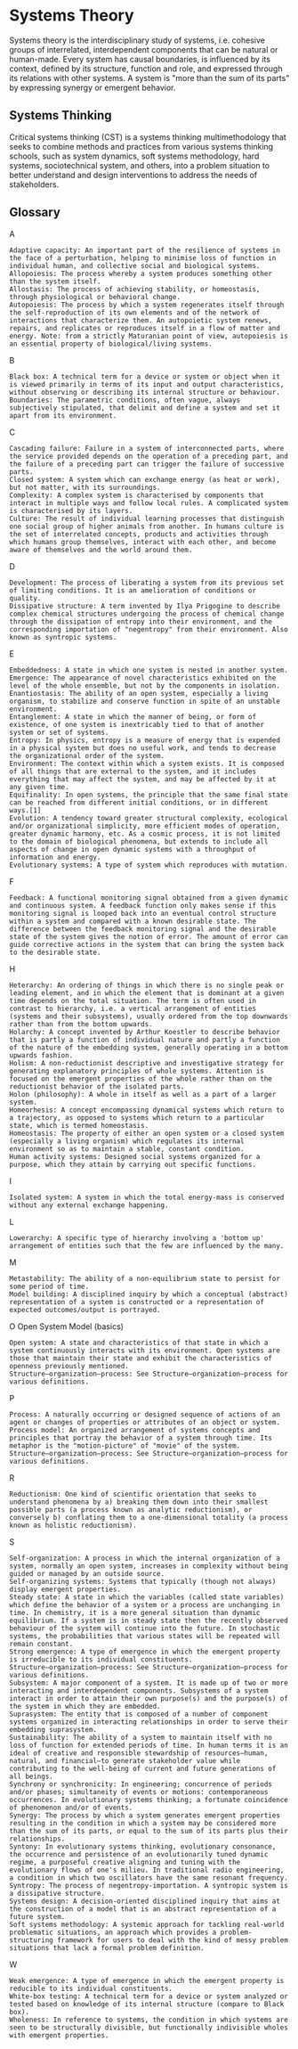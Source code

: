 # Systems Theory

Systems theory is the interdisciplinary study of systems, i.e. cohesive groups of interrelated, interdependent components that can be natural or human-made. Every system has causal boundaries, is influenced by its context, defined by its structure, function and role, and expressed through its relations with other systems. A system is "more than the sum of its parts" by expressing synergy or emergent behavior.

## Systems Thinking

Critical systems thinking (CST) is a systems thinking multimethodology that seeks to combine methods and practices from various systems thinking schools, such as system dynamics, soft systems methodology, hard systems, sociotechnical system, and others, into a problem situation to better understand and design interventions to address the needs of stakeholders.



## Glossary

A

    Adaptive capacity: An important part of the resilience of systems in the face of a perturbation, helping to minimise loss of function in individual human, and collective social and biological systems.
    Allopoiesis: The process whereby a system produces something other than the system itself.
    Allostasis: The process of achieving stability, or homeostasis, through physiological or behavioral change.
    Autopoiesis: The process by which a system regenerates itself through the self-reproduction of its own elements and of the network of interactions that characterize them. An autopoietic system renews, repairs, and replicates or reproduces itself in a flow of matter and energy. Note: from a strictly Maturanian point of view, autopoiesis is an essential property of biological/living systems.

B

    Black box: A technical term for a device or system or object when it is viewed primarily in terms of its input and output characteristics, without observing or describing its internal structure or behaviour.
    Boundaries: The parametric conditions, often vague, always subjectively stipulated, that delimit and define a system and set it apart from its environment.

C

    Cascading failure: Failure in a system of interconnected parts, where the service provided depends on the operation of a preceding part, and the failure of a preceding part can trigger the failure of successive parts.
    Closed system: A system which can exchange energy (as heat or work), but not matter, with its surroundings.
    Complexity: A complex system is characterised by components that interact in multiple ways and follow local rules. A complicated system is characterised by its layers.
    Culture: The result of individual learning processes that distinguish one social group of higher animals from another. In humans culture is the set of interrelated concepts, products and activities through which humans group themselves, interact with each other, and become aware of themselves and the world around them.

D

    Development: The process of liberating a system from its previous set of limiting conditions. It is an amelioration of conditions or quality.
    Dissipative structure: A term invented by Ilya Prigogine to describe complex chemical structures undergoing the process of chemical change through the dissipation of entropy into their environment, and the corresponding importation of "negentropy" from their environment. Also known as syntropic systems.

E

    Embeddedness: A state in which one system is nested in another system.
    Emergence: The appearance of novel characteristics exhibited on the level of the whole ensemble, but not by the components in isolation.
    Enantiostasis: The ability of an open system, especially a living organism, to stabilize and conserve function in spite of an unstable environment.
    Entanglement: A state in which the manner of being, or form of existence, of one system is inextricably tied to that of another system or set of systems.
    Entropy: In physics, entropy is a measure of energy that is expended in a physical system but does no useful work, and tends to decrease the organizational order of the system.
    Environment: The context within which a system exists. It is composed of all things that are external to the system, and it includes everything that may affect the system, and may be affected by it at any given time.
    Equifinality: In open systems, the principle that the same final state can be reached from different initial conditions, or in different ways.[1]
    Evolution: A tendency toward greater structural complexity, ecological and/or organizational simplicity, more efficient modes of operation, greater dynamic harmony, etc. As a cosmic process, it is not limited to the domain of biological phenomena, but extends to include all aspects of change in open dynamic systems with a throughput of information and energy.
    Evolutionary systems: A type of system which reproduces with mutation.

F

    Feedback: A functional monitoring signal obtained from a given dynamic and continuous system. A feedback function only makes sense if this monitoring signal is looped back into an eventual control structure within a system and compared with a known desirable state. The difference between the feedback monitoring signal and the desirable state of the system gives the notion of error. The amount of error can guide corrective actions in the system that can bring the system back to the desirable state.

H

    Heterarchy: An ordering of things in which there is no single peak or leading element, and in which the element that is dominant at a given time depends on the total situation. The term is often used in contrast to hierarchy, i.e. a vertical arrangement of entities (systems and their subsystems), usually ordered from the top downwards rather than from the bottom upwards.
    Holarchy: A concept invented by Arthur Koestler to describe behavior that is partly a function of individual nature and partly a function of the nature of the embedding system, generally operating in a bottom upwards fashion.
    Holism: A non-reductionist descriptive and investigative strategy for generating explanatory principles of whole systems. Attention is focused on the emergent properties of the whole rather than on the reductionist behavior of the isolated parts.
    Holon (philosophy): A whole in itself as well as a part of a larger system.
    Homeorhesis: A concept encompassing dynamical systems which return to a trajectory, as opposed to systems which return to a particular state, which is termed homeostasis.
    Homeostasis: The property of either an open system or a closed system (especially a living organism) which regulates its internal environment so as to maintain a stable, constant condition.
    Human activity systems: Designed social systems organized for a purpose, which they attain by carrying out specific functions.

I

    Isolated system: A system in which the total energy-mass is conserved without any external exchange happening.

L

    Lowerarchy: A specific type of hierarchy involving a 'bottom up' arrangement of entities such that the few are influenced by the many.

M

    Metastability: The ability of a non-equilibrium state to persist for some period of time.
    Model building: A disciplined inquiry by which a conceptual (abstract) representation of a system is constructed or a representation of expected outcomes/output is portrayed.

O
Open System Model (basics)

    Open system: A state and characteristics of that state in which a system continuously interacts with its environment. Open systems are those that maintain their state and exhibit the characteristics of openness previously mentioned.
    Structure–organization–process: See Structure–organization–process for various definitions.

P

    Process: A naturally occurring or designed sequence of actions of an agent or changes of properties or attributes of an object or system.
    Process model: An organized arrangement of systems concepts and principles that portray the behavior of a system through time. Its metaphor is the "motion-picture" of "movie" of the system.
    Structure–organization–process: See Structure–organization–process for various definitions.

R

    Reductionism: One kind of scientific orientation that seeks to understand phenomena by a) breaking them down into their smallest possible parts (a process known as analytic reductionism), or conversely b) conflating them to a one-dimensional totality (a process known as holistic reductionism).

S

    Self-organization: A process in which the internal organization of a system, normally an open system, increases in complexity without being guided or managed by an outside source.
    Self-organizing systems: Systems that typically (though not always) display emergent properties.
    Steady state: A state in which the variables (called state variables) which define the behavior of a system or a process are unchanging in time. In chemistry, it is a more general situation than dynamic equilibrium. If a system is in steady state then the recently observed behaviour of the system will continue into the future. In stochastic systems, the probabilities that various states will be repeated will remain constant.
    Strong emergence: A type of emergence in which the emergent property is irreducible to its individual constituents.
    Structure–organization–process: See Structure–organization–process for various definitions.
    Subsystem: A major component of a system. It is made up of two or more interacting and interdependent components. Subsystems of a system interact in order to attain their own purpose(s) and the purpose(s) of the system in which they are embedded.
    Suprasystem: The entity that is composed of a number of component systems organized in interacting relationships in order to serve their embedding suprasystem.
    Sustainability: The ability of a system to maintain itself with no loss of function for extended periods of time. In human terms it is an ideal of creative and responsible stewardship of resources—human, natural, and financial—to generate stakeholder value while contributing to the well-being of current and future generations of all beings.
    Synchrony or synchronicity: In engineering; concurrence of periods and/or phases; simultaneity of events or motions: contemporaneous occurrences. In evolutionary systems thinking; a fortunate coincidence of phenomenon and/or of events.
    Synergy: The process by which a system generates emergent properties resulting in the condition in which a system may be considered more than the sum of its parts, or equal to the sum of its parts plus their relationships.
    Syntony: In evolutionary systems thinking, evolutionary consonance, the occurrence and persistence of an evolutionarily tuned dynamic regime, a purposeful creative aligning and tuning with the evolutionary flows of one's milieu. In traditional radio engineering, a condition in which two oscillators have the same resonant frequency.
    Syntropy: The process of negentropy-importation. A syntropic system is a dissipative structure.
    Systems design: A decision-oriented disciplined inquiry that aims at the construction of a model that is an abstract representation of a future system.
    Soft systems methodology: A systemic approach for tackling real-world problematic situations, an approach which provides a problem-structuring framework for users to deal with the kind of messy problem situations that lack a formal problem definition.

W

    Weak emergence: A type of emergence in which the emergent property is reducible to its individual constituents.
    White-box testing: A technical term for a device or system analyzed or tested based on knowledge of its internal structure (compare to Black box).
    Wholeness: In reference to systems, the condition in which systems are seen to be structurally divisible, but functionally indivisible wholes with emergent properties.
